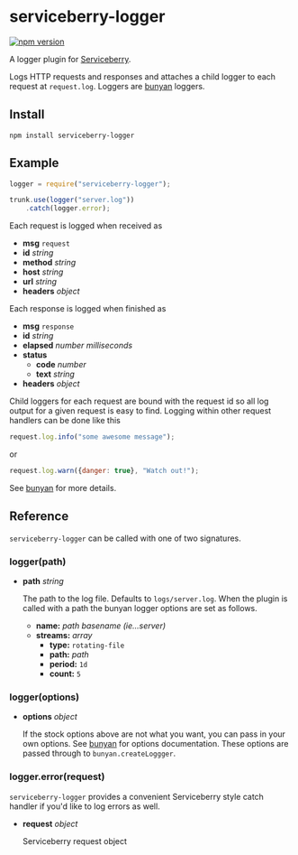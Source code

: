 serviceberry-logger
===================

[![npm version](https://badge.fury.io/js/serviceberry-logger.svg)](https://badge.fury.io/js/serviceberry-logger)

A logger plugin for [Serviceberry](https://serviceberry.js.org).

Logs HTTP requests and responses and attaches a child logger to each request at
`request.log`. Loggers are [bunyan](https://www.npmjs.com/package/bunyan) loggers.

Install
-------

```shell-script
npm install serviceberry-logger
```

Example
-------

```js
logger = require("serviceberry-logger");

trunk.use(logger("server.log"))
	.catch(logger.error);
```

Each request is logged when received as
  - **msg** `request`
  - **id** *string*
  - **method** *string*
  - **host** *string*
  - **url** *string*
  - **headers** *object*

Each response is logged when finished as
  - **msg** `response`
  - **id** *string*
  - **elapsed** *number milliseconds*
  - **status**
    - **code** *number*
	- **text** *string*
  - **headers** *object*	 

Child loggers for each request are bound with the request id so all log output
for a given request is easy to find. Logging within other request handlers
can be done like this

```js
request.log.info("some awesome message");
```
or
```js
request.log.warn({danger: true}, "Watch out!");
```

See [bunyan](https://www.npmjs.com/package/bunyan) for more details.


Reference
---------

`serviceberry-logger` can be called with one of two signatures.

### logger(path)

  - **path** *string*

    The path to the log file. Defaults to `logs/server.log`. When the plugin is called
	with a path the bunyan logger options are set as follows.

	- **name:** *path basename (ie...server)*
	- **streams:** *array*
	  - **type:** `rotating-file`
	  - **path:** *path*
	  - **period:** `1d`
	  - **count:** `5`

### logger(options)

  - **options** *object*

    If the stock options above are not what you want, you can pass in your own
	options. See [bunyan](https://www.npmjs.com/package/bunyan) for options
	documentation. These options are passed through to `bunyan.createLoggger`.

### logger.error(request)

`serviceberry-logger` provides a convenient Serviceberry style catch handler if
you'd like to log errors as well.

  - **request** *object*

    Serviceberry request object
